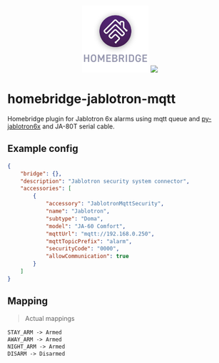 
<p align="center">

<img src="https://github.com/homebridge/branding/raw/master/logos/homebridge-wordmark-logo-vertical.png" width="150">
<img src="https://www.jablotron.com/static/img/logo-jablotron.svg" width="150">

</p>


# homebridge-jablotron-mqtt

Homebridge plugin for Jablotron 6x alarms using mqtt queue and [py-jablotron6x](https://github.com/pezinek/py-jablotron6x) and JA-80T serial cable.

## Example config

```json
{
    "bridge": {},
    "description": "Jablotron security system connector",
    "accessories": [
        {
            "accessory": "JablotronMqttSecurity",
            "name": "Jablotron",
            "subtype": "Doma",
            "model": "JA-60 Comfort",
            "mqttUrl": "mqtt://192.168.0.250",
            "mqttTopicPrefix": "alarm",
            "securityCode": "0000",
            "allowCommunication": true
        }
    ]
}
```

## Mapping

> Actual mappings

```
STAY_ARM -> Armed
AWAY_ARM -> Armed
NIGHT_ARM -> Armed
DISARM -> Disarmed
```